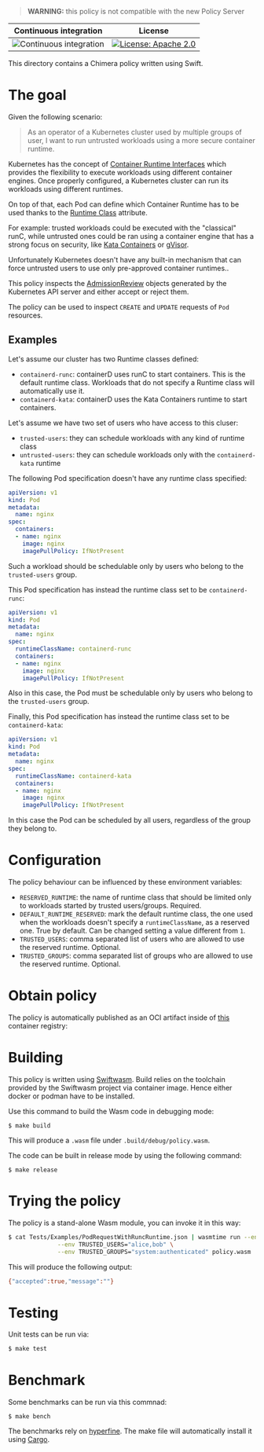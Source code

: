 > **WARNING:** this policy is not compatible with the new Policy Server

Continuous integration | License
 -----------------------|--------
![Continuous integration](https://github.com/chimera-kube/pod-runtime-class-policy/workflows/Continuous%20integration/badge.svg) | [![License: Apache 2.0](https://img.shields.io/badge/License-Apache2.0-brightgreen.svg)](https://opensource.org/licenses/Apache-2.0)

This directory contains a Chimera policy written using Swift.

# The goal

Given the following scenario:

> As an operator of a Kubernetes cluster used by multiple groups of user,
> I want to run untrusted workloads using a more secure container runtime.

Kubernetes has the concept of [Container Runtime Interfaces](https://kubernetes.io/docs/setup/production-environment/container-runtimes/)
which provides the flexibility to execute workloads using different container
engines.
Once properly configured, a Kubernetes cluster can run its workloads using
different runtimes.

On top of that, each Pod can define which Container Runtime has to be used
thanks to the [Runtime Class](https://kubernetes.io/docs/concepts/containers/runtime-class/)
attribute.

For example: trusted workloads could be executed with the "classical" runC,
while untrusted ones could be ran using a container engine that has a
strong focus on security, like [Kata Containers](https://katacontainers.io/)
or [gVisor](https://gvisor.dev/).

Unfortunately Kubernetes doesn't have any built-in mechanism that can force
untrusted users to use only pre-approved container runtimes..

This policy inspects the [AdmissionReview](https://kubernetes.io/docs/reference/access-authn-authz/extensible-admission-controllers/#request)
objects generated by the Kubernetes API server and either accept or reject
them.

The policy can be used to inspect `CREATE` and `UPDATE` requests of
`Pod` resources.

## Examples

Let's assume our cluster has two Runtime classes defined:

  * `containerd-runc`: containerD uses runC to start containers. This is the
    default runtime class. Workloads that do not specify a Runtime class
    will automatically use it.
  * `containerd-kata`: containerD uses the Kata Containers runtime to
    start containers.

Let's assume we have two set of users who have access to this cluser:

  * `trusted-users`: they can schedule workloads with any kind of runtime class
  * `untrusted-users`: they can schedule workloads only with the `containerd-kata`
    runtime

The following Pod specification doesn't have any runtime class specified:

```yaml
apiVersion: v1
kind: Pod
metadata:
  name: nginx
spec:
  containers:
  - name: nginx
    image: nginx
    imagePullPolicy: IfNotPresent
```

Such a workload should be schedulable only by users who belong to the `trusted-users`
group.

This Pod specification has instead the runtime class set to be `containerd-runc`:

```yaml
apiVersion: v1
kind: Pod
metadata:
  name: nginx
spec:
  runtimeClassName: containerd-runc
  containers:
  - name: nginx
    image: nginx
    imagePullPolicy: IfNotPresent
```

Also in this case, the Pod must be schedulable only by users who belong to the
`trusted-users` group.

Finally, this Pod specification has instead the runtime class set to be `containerd-kata`:

```yaml
apiVersion: v1
kind: Pod
metadata:
  name: nginx
spec:
  runtimeClassName: containerd-kata
  containers:
  - name: nginx
    image: nginx
    imagePullPolicy: IfNotPresent
```

In this case the Pod can be scheduled by all users, regardless of the group they
belong to.

# Configuration

The policy behaviour can be influenced by these environment variables:

  * `RESERVED_RUNTIME`: the name of runtime class that should be limited only to
    workloads started by trusted users/groups. Required.
  * `DEFAULT_RUNTIME_RESERVED`: mark the default runtime class, the one used when
    the workloads doesn't specify a `runtimeClassName`, as a reserved one. True
    by default. Can be changed setting a value different from `1`.
  * `TRUSTED_USERS`: comma separated list of users who are allowed to use
    the reserved runtime. Optional.
  * `TRUSTED_GROUPS`: comma separated list of groups who are allowed to use
    the reserved runtime. Optional.

# Obtain policy

The policy is automatically published as an OCI artifact inside of
[this](https://github.com/orgs/chimera-kube/packages/container/package/policies%2Fpod-runtime)
container registry:

# Building

This policy is written using [Swiftwasm](https://book.swiftwasm.org/).
Build relies on the toolchain provided by the Swiftwasm project via container
image. Hence either docker or podman have to be installed.

Use this command to build the Wasm code in debugging mode:

```
$ make build
```

This will produce a `.wasm` file under `.build/debug/policy.wasm`.

The code can be built in release mode by using the following command:

```
$ make release
```

# Trying the policy

The policy is a stand-alone Wasm module, you can invoke it in this way:

```bash
$ cat Tests/Examples/PodRequestWithRuncRuntime.json | wasmtime run --env RESERVED_RUNTIME=runC \
              --env TRUSTED_USERS="alice,bob" \
              --env TRUSTED_GROUPS="system:authenticated" policy.wasm
```

This will produce the following output:

```bash
{"accepted":true,"message":""}
```

# Testing

Unit tests can be run via:

```bash
$ make test
```

# Benchmark

Some benchmarks can be run via this commnad:

```
$ make bench
```

The benchmarks rely on [hyperfine](https://github.com/sharkdp/hyperfine). The
make file will automatically install it using [Cargo](https://doc.rust-lang.org/cargo/).
